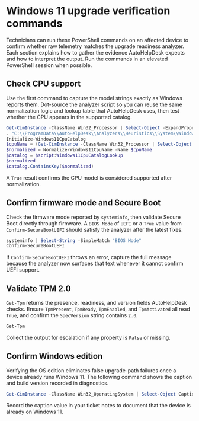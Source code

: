 # Windows 11 upgrade verification commands
Technicians can run these PowerShell commands on an affected device to confirm whether raw telemetry matches the upgrade readiness analyzer. Each section explains how to gather the evidence AutoHelpDesk expects and how to interpret the output. Run the commands in an elevated PowerShell session when possible.

## Check CPU support
Use the first command to capture the model strings exactly as Windows reports them. Dot-source the analyzer script so you can reuse the same normalization logic and lookup table that AutoHelpDesk uses, then test whether the CPU appears in the supported catalog.
```powershell
Get-CimInstance -ClassName Win32_Processor | Select-Object -ExpandProperty Name
. "C:\\ProgramData\\AutoHelpDesk\\Analyzers\\Heuristics\\System\\Windows11Upgrade.ps1"
Initialize-Windows11CpuCatalog
$cpuName = (Get-CimInstance -ClassName Win32_Processor | Select-Object -First 1 -ExpandProperty Name)
$normalized = Normalize-Windows11CpuName -Name $cpuName
$catalog = $script:Windows11CpuCatalogLookup
$normalized
$catalog.ContainsKey($normalized)
```
A `True` result confirms the CPU model is considered supported after normalization.

## Confirm firmware mode and Secure Boot
Check the firmware mode reported by `systeminfo`, then validate Secure Boot directly through firmware. A `BIOS Mode` of `UEFI` or a `True` value from `Confirm-SecureBootUEFI` should satisfy the analyzer after the latest fixes.
```powershell
systeminfo | Select-String -SimpleMatch "BIOS Mode"
Confirm-SecureBootUEFI
```
If `Confirm-SecureBootUEFI` throws an error, capture the full message because the analyzer now surfaces that text whenever it cannot confirm UEFI support.

## Validate TPM 2.0
`Get-Tpm` returns the presence, readiness, and version fields AutoHelpDesk checks. Ensure `TpmPresent`, `TpmReady`, `TpmEnabled`, and `TpmActivated` all read `True`, and confirm the `SpecVersion` string contains `2.0`.
```powershell
Get-Tpm
```
Collect the output for escalation if any property is `False` or missing.

## Confirm Windows edition
Verifying the OS edition eliminates false upgrade-path failures once a device already runs Windows 11. The following command shows the caption and build version recorded in diagnostics.
```powershell
Get-CimInstance -ClassName Win32_OperatingSystem | Select-Object Caption, Version
```
Record the caption value in your ticket notes to document that the device is already on Windows 11.
